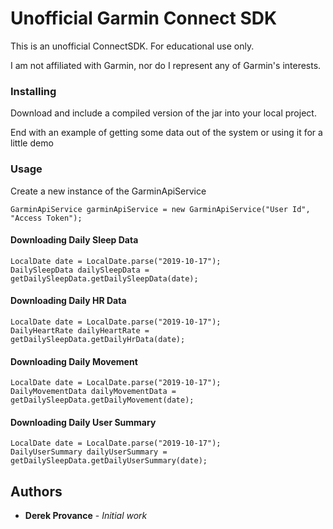 # Unofficial Garmin Connect SDK

This is an unofficial ConnectSDK. For educational use only. 

I am not affiliated with Garmin, nor do I represent any of Garmin's interests.

### Installing

Download and include a compiled version of the jar into your local project.

End with an example of getting some data out of the system or using it for a little demo

### Usage

Create a new instance of the GarminApiService

```
GarminApiService garminApiService = new GarminApiService("User Id", "Access Token");
```

#### Downloading Daily Sleep Data

```
LocalDate date = LocalDate.parse("2019-10-17");
DailySleepData dailySleepData = getDailySleepData.getDailySleepData(date);
```

#### Downloading Daily HR Data

```
LocalDate date = LocalDate.parse("2019-10-17");
DailyHeartRate dailyHeartRate = getDailySleepData.getDailyHrData(date);
```

#### Downloading Daily Movement

```
LocalDate date = LocalDate.parse("2019-10-17");
DailyMovementData dailyMovementData = getDailySleepData.getDailyMovement(date);
```

#### Downloading Daily User Summary

```
LocalDate date = LocalDate.parse("2019-10-17");
DailyUserSummary dailyUserSummary = getDailySleepData.getDailyUserSummary(date);
```

## Authors

* **Derek Provance** - *Initial work*
